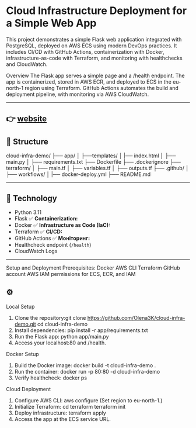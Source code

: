 # Cloud Infrastructure Deployment for a Simple Web App

This project demonstrates a simple Flask web application integrated with PostgreSQL, deployed on AWS ECS using modern DevOps practices. It includes CI/CD with GitHub Actions, containerization with Docker, infrastructure-as-code with Terraform, and monitoring with healthchecks and CloudWatch.

Overview
The Flask app serves a simple page and a /health endpoint. The app is containerized, stored in AWS ECR, and deployed to ECS in the eu-north-1 region using Terraform. GitHub Actions automates the build and deployment pipeline, with monitoring via AWS CloudWatch.

---

## 👉 [website](https://your-domain.com)

## 📂 Structure

cloud-infra-demo/
├── app/
│ ├──templates/
│    |── index.html
│ ├── main.py
│ ├── requirements.txt
├── Dockerfile
├── .dockerignore
├── terraform/
│ ├── main.tf
│ ├── variables.tf
│ ├── outputs.tf
├── .github/
│ ├── workflows/
│    |── docker-deploy.yml
├── README.md

---

## 🧩 Technology

- Python 3.11
- Flask
  ✅ **Containerization:**
- Docker
  ✅ **Infrastructure as Code (IaC):**
- Terraform
  ✅ **CI/CD:**
- GitHub Actions
  ✅ **Моніторинг:**
- Healthcheck endpoint (`/health`)
- CloudWatch Logs

---
Setup and Deployment
Prerequisites:
Docker
AWS CLI
Terraform
GitHub account
AWS IAM permissions for ECS, ECR, and IAM

## ⚙️

Local Setup
1. Clone the repository:git clone https://github.com/Olena3K/cloud-infra-demo.git
       cd cloud-infra-demo
2. Install dependencies:
       pip install -r app/requirements.txt
3. Run the Flask app:
       python app/main.py
4. Access your localhost:80 and /health.



Docker Setup
1. Build the Docker image:
       docker build -t cloud-infra-demo .
2. Run the container:
       docker run -p 80:80 -d cloud-infra-demo
3. Verify healthcheck:
       docker ps


Cloud Deployment
1. Configure AWS CLI:
       aws configure 
       (Set region to eu-north-1.)
2. Initialize Terraform:
       cd terraform
       terraform init
3. Deploy infrastructure:
       terraform apply
4. Access the app at the ECS service URL.
